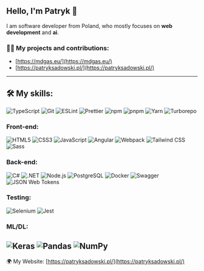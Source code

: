 ## Hello, I'm Patryk 👋

I am software developer from Poland, who mostly focuses on **web development** and **ai**.

### 👨‍💻 My projects and contributions:
- [https://mdgas.eu/](https://mdgas.eu/)
- [https://patryksadowski.pl/](https://patryksadowski.pl/)

---

## 🛠️ My skills:
![TypeScript](https://img.shields.io/badge/-TypeScript-3178C6?style=for-the-badge&logoColor=white&logo=typescript)
![Git](https://img.shields.io/badge/-Git-F05032?style=for-the-badge&logoColor=white&logo=git)
![ESLint](https://img.shields.io/badge/-ESLint-4B32C3?style=for-the-badge&logoColor=white&logo=eslint)
![Prettier](https://img.shields.io/badge/-Prettier-F7B93E?style=for-the-badge&logoColor=white&logo=prettier)
![npm](https://img.shields.io/badge/-npm-CB3837?style=for-the-badge&logoColor=white&logo=npm)
![pnpm](https://img.shields.io/badge/-pnpm-F69220?style=for-the-badge&logoColor=white&logo=pnpm)
![Yarn](https://img.shields.io/badge/-Yarn-2C8EBB?style=for-the-badge&logoColor=white&logo=yarn)
![Turborepo](https://img.shields.io/badge/-Turborepo-EF4444?style=for-the-badge&logoColor=white&logo=turborepo)

### Front-end:
![HTML5](https://img.shields.io/badge/-HTML5-E34F26?style=for-the-badge&logoColor=white&logo=html5)
![CSS3](https://img.shields.io/badge/-CSS3-1572B6?style=for-the-badge&logoColor=white&logo=css3)
![JavaScript](https://img.shields.io/badge/-JavaScript-F7DF1E?style=for-the-badge&logoColor=white&logo=javascript)
![Angular](https://img.shields.io/badge/-Angular-DD0031?style=for-the-badge&logoColor=white&logo=Angular)
![Webpack](https://img.shields.io/badge/-Webpack-8ACEF2?style=for-the-badge&logoColor=white&logo=webpack)
![Tailwind CSS](https://img.shields.io/badge/-Tailwind%20CSS-06B6D4?style=for-the-badge&logoColor=white&logo=tailwind%20css)
![Sass](https://img.shields.io/badge/-Sass-CC6699?style=for-the-badge&logoColor=white&logo=sass)

### Back-end:
![C#](https://img.shields.io/badge/-C%23-9D4F96?style=for-the-badge&logoColor=white&logo=c-sharp)
![.NET](https://img.shields.io/badge/-.NET-5027D5?style=for-the-badge&logoColor=white&logo=.NET)
![Node.js](https://img.shields.io/badge/-Node.js-339933?style=for-the-badge&logoColor=white&logo=node.js)
![PostgreSQL](https://img.shields.io/badge/-PostgreSQL-4169E1?style=for-the-badge&logoColor=white&logo=postgresql)
![Docker](https://img.shields.io/badge/-Docker-2496ED?style=for-the-badge&logoColor=white&logo=docker)
![Swagger](https://img.shields.io/badge/-Swagger-85EA2D?style=for-the-badge&logoColor=white&logo=swagger)
![JSON Web Tokens](https://img.shields.io/badge/-JSON%20Web%20Tokens-000000?style=for-the-badge&logoColor=white&logo=json%20web%20tokens)

### Testing:
![Selenium](https://img.shields.io/badge/-selenium-%43B02A?style=for-the-badge&logo=selenium&logoColor=white)
![Jest](https://img.shields.io/badge/-jest-%23C21325?style=for-the-badge&logo=jest&logoColor=white)

### ML/DL:
![Keras](https://img.shields.io/badge/Keras-%23D00000.svg?style=for-the-badge&logo=Keras&logoColor=white)
![Pandas](https://img.shields.io/badge/pandas-%23150458.svg?style=for-the-badge&logo=pandas&logoColor=white)
![NumPy](https://img.shields.io/badge/numpy-%23013243.svg?style=for-the-badge&logo=numpy&logoColor=white)
---

🌍 My Website: [https://patryksadowski.pl/](https://patryksadowski.pl/)<br>

<!--
**Patryk-S-W/Patryk-S-W** is a ✨ _special_ ✨ repository because its `README.md` (this file) appears on your GitHub profile.

Here are some ideas to get you started:

- 🔭 I’m currently working on ...
- 🌱 I’m currently learning ...
- 👯 I’m looking to collaborate on ...
- 🤔 I’m looking for help with ...
- 💬 Ask me about ...
- 📫 How to reach me: ...
- 😄 Pronouns: ...
- ⚡ Fun fact: ...
-->
